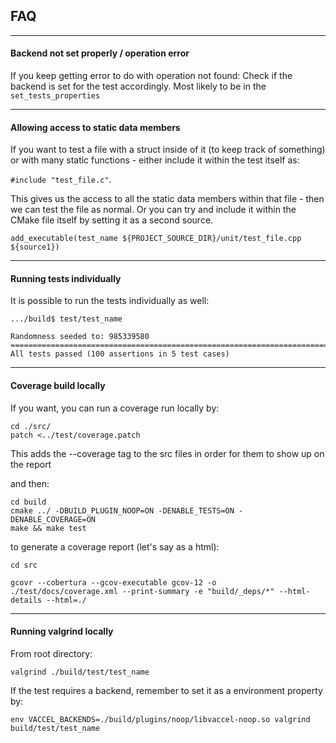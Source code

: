 ## FAQ
---
#### Backend not set properly / operation error
If you keep getting error to do with operation not found: Check if the backend is set for the test accordingly. Most likely to be in the ```set_tests_properties```

---
#### Allowing access to static data members
If you want to test a file with a struct inside of it (to keep track of something) or with many static functions - either include it within the test itself as:

```#include "test_file.c"```.

This gives us the access to all the static data members within that file - then we can test the file as normal. Or you can try and include it within the CMake file itself by setting it as a second source.

```add_executable(test_name ${PROJECT_SOURCE_DIR}/unit/test_file.cpp ${source1})```

---
#### Running tests individually
It is possible to run the tests individually as well:

```
.../build$ test/test_name

Randomness seeded to: 985339580
===============================================================================
All tests passed (100 assertions in 5 test cases)
```

---
#### Coverage build locally
If you want, you can run a coverage run locally by:

```
cd ./src/
patch <../test/coverage.patch
```
This adds the --coverage tag to the src files in order for them to show up on the report

and then:

```
cd build
cmake ../ -DBUILD_PLUGIN_NOOP=ON -DENABLE_TESTS=ON -DENABLE_COVERAGE=ON
make && make test
```
to generate a coverage report (let's say as a html):

```
cd src
```
```
gcovr --cobertura --gcov-executable gcov-12 -o ./test/docs/coverage.xml --print-summary -e "build/_deps/*" --html-details --html=./
```

----
#### Running valgrind locally
From root directory:
```
valgrind ./build/test/test_name
``````
If the test requires a backend, remember to set it as a environment property by:
```
env VACCEL_BACKENDS=./build/plugins/noop/libvaccel-noop.so valgrind build/test/test_name
```

